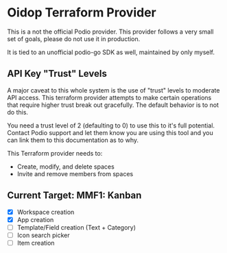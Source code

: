 # Oidop Terraform Provider

This is a not the official Podio provider. This provider follows a very small set of goals, please do not use it in production.

It is tied to an unofficial podio-go SDK as well, maintained by only myself.

## API Key "Trust" Levels

A major caveat to this whole system is the use of "trust" levels to moderate API access. This terraform provider attempts to make certain operations that require higher trust break out gracefully. The default behavior is to not do this.

You need a trust level of 2 (defaulting to 0) to use this to it's full potential. Contact Podio support and let them know you are using this tool and you can link them to this documentation as to why.

This Terraform provider needs to:

- Create, modify, and delete spaces
- Invite and remove members from spaces

## Current Target: MMF1: Kanban

- [x] Workspace creation
- [x] App creation
- [ ] Template/Field creation (Text + Category)
- [ ] Icon search picker
- [ ] Item creation
